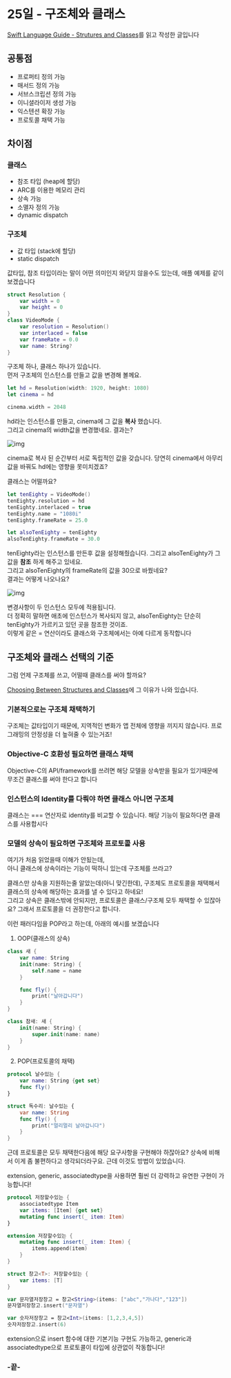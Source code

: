 # 25일 - 구조체와 클래스

[Swift Language Guide - Strutures and Classes](https://docs.swift.org/swift-book/LanguageGuide/ClassesAndStructures.html)를 읽고 작성한 글입니다

## 공통점

- 프로퍼티 정의 가능
- 매서드 정의 가능
- 서브스크립션 정의 가능
- 이니셜라이저 생성 가능
- 익스텐션 확장 가능
- 프로토콜 채택 가능

## 차이점

### 클래스

- 참조 타입 (heap에 할당)
- ARC를 이용한 메모리 관리
- 상속 가능
- 소멸자 정의 가능
- dynamic dispatch

### 구조체

- 값 타입 (stack에 할당)
- static dispatch

값타입, 참조 타입이라는 말이 어떤 의미인지 와닫지 않을수도 있는데, 애플 예제를 같이 보겠습니다

```swift
struct Resolution {
    var width = 0
    var height = 0
}
class VideoMode {
    var resolution = Resolution()
    var interlaced = false
    var frameRate = 0.0
    var name: String?
}
```

구조체 하나, 클래스 하나가 있습니다.  
먼저 구조체의 인스턴스를 만들고 값을 변경해 볼께요.

```swift
let hd = Resolution(width: 1920, height: 1080)
let cinema = hd

cinema.width = 2048
```

hd라는 인스턴스를 만들고, cinema에 그 값을 **복사** 했습니다.  
그리고 cinema의 width값을 변경했네요. 결과는?

![img](https://docs.swift.org/swift-book/_images/sharedStateStruct_2x.png)

cinema로 복사 된 순간부터 서로 독립적인 값을 갖습니다. 당연히 cinema에서 아무리 값을 바꿔도 hd에는 영향을 못미치겠죠?

클래스는 어떨까요?

```swift
let tenEighty = VideoMode()
tenEighty.resolution = hd
tenEighty.interlaced = true
tenEighty.name = "1080i"
tenEighty.frameRate = 25.0

let alsoTenEighty = tenEighty
alsoTenEighty.frameRate = 30.0
```

tenEighty라는 인스턴스를 만든후 값을 설정해줬습니다.
그리고 alsoTenEighty가 그 값을 **참조** 하게 해주고 있네요.  
그리고 alsoTenEighty의 frameRate의 값을 30으로 바꿨네요?  
결과는 어떻게 나오나요?

![img](https://docs.swift.org/swift-book/_images/sharedStateClass_2x.png)

변경사항이 두 인스턴스 모두에 적용됩니다.  
더 정확히 말하면 애초에 인스턴스가 복사되지 않고, alsoTenEighty는 단순히 tenEighty가 가르키고 있던 곳을 참조한 것이죠.  
이렇게 같은 = 연산이라도 클래스와 구조체에서는 아예 다르게 동작합니다

## 구조체와 클래스 선택의 기준

그럼 언제 구조체를 쓰고, 어떨때 클래스를 써야 할까요?

[Choosing Between Structures and Classes](https://developer.apple.com/documentation/swift/choosing_between_structures_and_classes)에 그 이유가 나와 있습니다.

### 기본적으로는 구조체 채택하기

구조체는 값타입이기 때문에, 지역적인 변화가 앱 전체에 영향을 끼지지 않습니다. 프로그래밍의 안정성을 더 높혀줄 수 있는거죠!

### Objective-C 호환성 필요하면 클래스 채택

Objective-C의 API/framework를 쓰려면 해당 모델을 상속받을 필요가 있기때문에 무조건 클래스를 써야 한다고 합니다

### 인스턴스의 Identity를 다뤄야 하면 클래스 아니면 구조체

클래스는 === 연산자로 identity를 비교할 수 있습니다. 해당 기능이 필요하다면 클래스를 사용합시다

### 모델의 상속이 필요하면 구조체와 프로토콜 사용

여기가 처음 읽었을때 이해가 안됬는데,  
아니 클래스에 상속이라는 기능이 떡하니 있는데 구조체를 쓰라고?

클래스만 상속을 지원하는줄 알았는데(아니 맞긴한데), 구조체도 프로토콜을 채택해서 클래스의 상속에 해당하는 효과를 낼 수 있다고 하네요!  
그리고 상속은 클래스밖에 안되지만, 프로토콜은 클래스/구조체 모두 채택할 수 있잖아요? 그래서 프로토콜을 더 권장한다고 합니다.

이런 패러다임을 POP라고 하는데, 아래의 예시를 보겠습니다

1. OOP(클래스의 상속)

```swift
class 새 {
    var name: String
    init(name: String) {
        self.name = name
    }

    func fly() {
        print("날아갑니다")
    }
}

class 참새: 새 {
    init(name: String) {
        super.init(name: name)
    }
}
```

2. POP(프로토콜의 채택)

```swift
protocol 날수있는 {
    var name: String {get set}
    func fly()
}

struct 독수리: 날수있는 {
    var name: String
    func fly() {
        print("멀리멀리 날아갑니다")
    }
}
```

근데 프로토콜은 모두 채택한다음에 해당 요구사항을 구현해야 하잖아요? 상속에 비해서 이게 좀 불편하다고 생각되더라구요. 근데 이것도 방법이 있었습니다.

extension, generic, associatedtype을 사용하면 훨씬 더 강력하고 유연한 구현이 가능합니다!

```swift
protocol 저장할수있는 {
    associatedtype Item
    var items: [Item] {get set}
    mutating func insert(_ item: Item)
}

extension 저장할수있는 {
    mutating func insert(_ item: Item) {
        items.append(item)
    }
}

struct 창고<T>: 저장할수있는 {
    var items: [T]
}

var 문자열저장창고 = 창고<String>(items: ["abc","가나다","123"])
문자열저장창고.insert("문자열")

var 숫자저장창고 = 창고<Int>(items: [1,2,3,4,5])
숫자저장창고.insert(6)
```

extension으로 insert 함수에 대한 기본기능 구현도 가능하고, generic과 associatedtype으로 프로토콜이 타입에 상관없이 작동합니다!

### -끝-